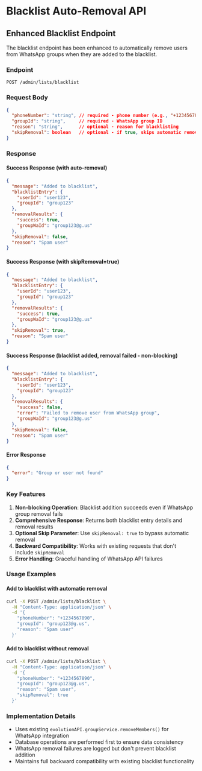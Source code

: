 # Blacklist Auto-Removal API

## Enhanced Blacklist Endpoint

The blacklist endpoint has been enhanced to automatically remove users from WhatsApp groups when they are added to the blacklist.

### Endpoint
```
POST /admin/lists/blacklist
```

### Request Body
```json
{
  "phoneNumber": "string", // required - phone number (e.g., "+1234567890")
  "groupId": "string",     // required - WhatsApp group ID
  "reason": "string",      // optional - reason for blacklisting
  "skipRemoval": boolean   // optional - if true, skips automatic removal (default: false)
}
```

### Response

#### Success Response (with auto-removal)
```json
{
  "message": "Added to blacklist",
  "blacklistEntry": {
    "userId": "user123",
    "groupId": "group123"
  },
  "removalResults": {
    "success": true,
    "groupWaId": "group123@g.us"
  },
  "skipRemoval": false,
  "reason": "Spam user"
}
```

#### Success Response (with skipRemoval=true)
```json
{
  "message": "Added to blacklist",
  "blacklistEntry": {
    "userId": "user123",
    "groupId": "group123"
  },
  "removalResults": {
    "success": true,
    "groupWaId": "group123@g.us"
  },
  "skipRemoval": true,
  "reason": "Spam user"
}
```

#### Success Response (blacklist added, removal failed - non-blocking)
```json
{
  "message": "Added to blacklist",
  "blacklistEntry": {
    "userId": "user123",
    "groupId": "group123"
  },
  "removalResults": {
    "success": false,
    "error": "Failed to remove user from WhatsApp group",
    "groupWaId": "group123@g.us"
  },
  "skipRemoval": false,
  "reason": "Spam user"
}
```

#### Error Response
```json
{
  "error": "Group or user not found"
}
```

### Key Features

1. **Non-blocking Operation**: Blacklist addition succeeds even if WhatsApp group removal fails
2. **Comprehensive Response**: Returns both blacklist entry details and removal results
3. **Optional Skip Parameter**: Use `skipRemoval: true` to bypass automatic removal
4. **Backward Compatibility**: Works with existing requests that don't include `skipRemoval`
5. **Error Handling**: Graceful handling of WhatsApp API failures

### Usage Examples

#### Add to blacklist with automatic removal
```bash
curl -X POST /admin/lists/blacklist \
  -H "Content-Type: application/json" \
  -d '{
    "phoneNumber": "+1234567890",
    "groupId": "group123@g.us",
    "reason": "Spam user"
  }'
```

#### Add to blacklist without removal
```bash
curl -X POST /admin/lists/blacklist \
  -H "Content-Type: application/json" \
  -d '{
    "phoneNumber": "+1234567890",
    "groupId": "group123@g.us",
    "reason": "Spam user",
    "skipRemoval": true
  }'
```

### Implementation Details

- Uses existing `evolutionAPI.groupService.removeMembers()` for WhatsApp integration
- Database operations are performed first to ensure data consistency
- WhatsApp removal failures are logged but don't prevent blacklist addition
- Maintains full backward compatibility with existing blacklist functionality